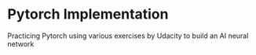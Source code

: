 # Pytorch Implementation
Practicing Pytorch using various exercises by Udacity to build an AI neural network
